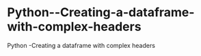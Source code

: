 # Python--Creating-a-dataframe-with-complex-headers
Python -Creating a dataframe with complex headers
